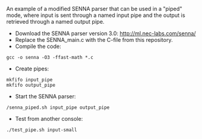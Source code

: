 An example of a modified SENNA parser that can be used in a "piped" mode, where input is sent through a named input pipe and the output is retrieved through a named output pipe.

* Download the SENNA parser version 3.0: http://ml.nec-labs.com/senna/ 
* Replace the SENNA_main.c with the C-file from this repository.
* Compile the code: 
```
gcc -o senna -O3 -ffast-math *.c
````
* Create pipes:
```
mkfifo input_pipe
mkfifo output_pipe
```
* Start the SENNA parser:
```
/senna_piped.sh input_pipe output_pipe
```
* Test from another console:
```
./test_pipe.sh input-small
```


